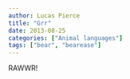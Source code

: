 ```yaml
---
author: Lucas Pierce
title: "Grr"
date: 2013-08-25
categories: ["Animal languages"]
tags: ["bear", "bearease"]
---
```


RAWWR!